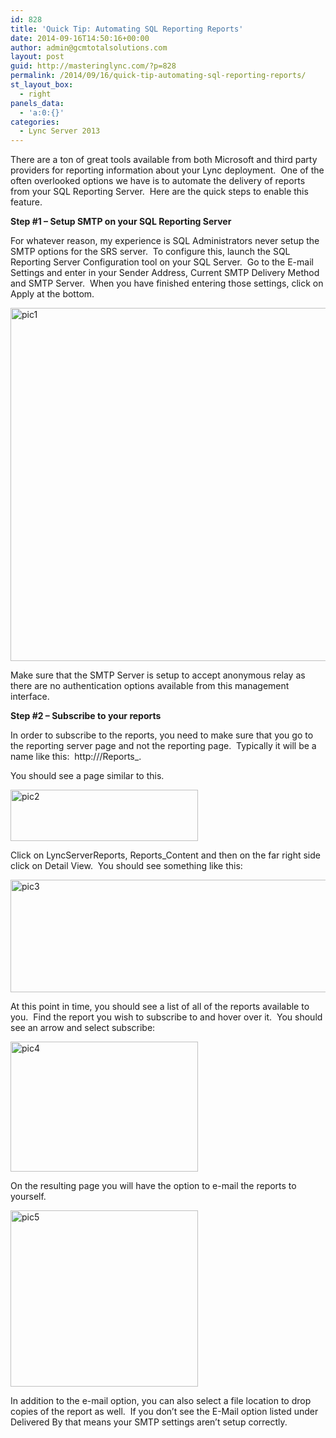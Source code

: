 ```yaml
---
id: 828
title: 'Quick Tip: Automating SQL Reporting Reports'
date: 2014-09-16T14:50:16+00:00
author: admin@gcmtotalsolutions.com
layout: post
guid: http://masteringlync.com/?p=828
permalink: /2014/09/16/quick-tip-automating-sql-reporting-reports/
st_layout_box:
  - right
panels_data:
  - 'a:0:{}'
categories:
  - Lync Server 2013
---
```

There are a ton of great tools available from both Microsoft and third party providers for reporting information about your Lync deployment.  One of the often overlooked options we have is to automate the delivery of reports from your SQL Reporting Server.  Here are the quick steps to enable this feature.

**Step #1 &#8211; Setup SMTP on your SQL Reporting Server**

For whatever reason, my experience is SQL Administrators never setup the SMTP options for the SRS server.  To configure this, launch the SQL Reporting Server Configuration tool on your SQL Server.  Go to the E-mail Settings and enter in your Sender Address, Current SMTP Delivery Method and SMTP Server.  When you have finished entering those settings, click on Apply at the bottom.

[<img class="alignnone wp-image-829 size-full" src="https://i0.wp.com/masteringlync.gcmtotalsolutions.com/wp-content/uploads/sites/2/2014/09/pic11.png?resize=741%2C565&#038;ssl=1" alt="pic1" width="741" height="565" srcset="https://i0.wp.com/masteringlync.com/wp-content/uploads/sites/2/2014/09/pic11.png?w=741&ssl=1 741w, https://i0.wp.com/masteringlync.com/wp-content/uploads/sites/2/2014/09/pic11.png?resize=300%2C229&ssl=1 300w" sizes="(max-width: 741px) 100vw, 741px" data-recalc-dims="1" />](https://i1.wp.com/masteringlync.com/files/2014/09/pic11.png)

Make sure that the SMTP Server is setup to accept anonymous relay as there are no authentication options available from this management interface.

**Step #2 &#8211; Subscribe to your reports**

In order to subscribe to the reports, you need to make sure that you go to the reporting server page and not the reporting page.  Typically it will be a name like this:  http://<serverfqdn>/Reports_<instancename>.

You should see a page similar to this.

[<img class="alignnone wp-image-830 size-medium" src="https://i0.wp.com/masteringlync.gcmtotalsolutions.com/wp-content/uploads/sites/2/2014/09/pic21-300x82.png?resize=300%2C82&#038;ssl=1" alt="pic2" width="300" height="82" srcset="https://i1.wp.com/masteringlync.com/wp-content/uploads/sites/2/2014/09/pic21.png?resize=300%2C82&ssl=1 300w, https://i1.wp.com/masteringlync.com/wp-content/uploads/sites/2/2014/09/pic21.png?resize=768%2C209&ssl=1 768w, https://i1.wp.com/masteringlync.com/wp-content/uploads/sites/2/2014/09/pic21.png?w=1010&ssl=1 1010w" sizes="(max-width: 300px) 100vw, 300px" data-recalc-dims="1" />](https://i0.wp.com/masteringlync.com/files/2014/09/pic21.png)

Click on LyncServerReports, Reports_Content and then on the far right side click on Detail View.  You should see something like this:

[<img class="alignnone wp-image-831 size-large" src="https://i2.wp.com/masteringlync.gcmtotalsolutions.com/wp-content/uploads/sites/2/2014/09/pic31-1024x230.png?resize=800%2C180&#038;ssl=1" alt="pic3" width="800" height="180" srcset="https://i1.wp.com/masteringlync.com/wp-content/uploads/sites/2/2014/09/pic31.png?resize=1024%2C230&ssl=1 1024w, https://i1.wp.com/masteringlync.com/wp-content/uploads/sites/2/2014/09/pic31.png?resize=300%2C67&ssl=1 300w, https://i1.wp.com/masteringlync.com/wp-content/uploads/sites/2/2014/09/pic31.png?resize=768%2C172&ssl=1 768w, https://i1.wp.com/masteringlync.com/wp-content/uploads/sites/2/2014/09/pic31.png?w=1600&ssl=1 1600w" sizes="(max-width: 800px) 100vw, 800px" data-recalc-dims="1" />](https://i2.wp.com/masteringlync.com/files/2014/09/pic31.png)

At this point in time, you should see a list of all of the reports available to you.  Find the report you wish to subscribe to and hover over it.  You should see an arrow and select subscribe:

[<img class="alignnone wp-image-832 size-medium" src="https://i1.wp.com/masteringlync.gcmtotalsolutions.com/wp-content/uploads/sites/2/2014/09/pic4-300x208.png?resize=300%2C208&#038;ssl=1" alt="pic4" width="300" height="208" srcset="https://i1.wp.com/masteringlync.com/wp-content/uploads/sites/2/2014/09/pic4.png?resize=300%2C208&ssl=1 300w, https://i1.wp.com/masteringlync.com/wp-content/uploads/sites/2/2014/09/pic4.png?w=472&ssl=1 472w" sizes="(max-width: 300px) 100vw, 300px" data-recalc-dims="1" />](https://i0.wp.com/masteringlync.com/files/2014/09/pic4.png)

On the resulting page you will have the option to e-mail the reports to yourself.

[<img class="alignnone wp-image-833 size-medium" src="https://i2.wp.com/masteringlync.gcmtotalsolutions.com/wp-content/uploads/sites/2/2014/09/pic5-300x282.png?resize=300%2C282&#038;ssl=1" alt="pic5" width="300" height="282" srcset="https://i0.wp.com/masteringlync.com/wp-content/uploads/sites/2/2014/09/pic5.png?resize=300%2C282&ssl=1 300w, https://i0.wp.com/masteringlync.com/wp-content/uploads/sites/2/2014/09/pic5.png?w=709&ssl=1 709w" sizes="(max-width: 300px) 100vw, 300px" data-recalc-dims="1" />](https://i2.wp.com/masteringlync.com/files/2014/09/pic5.png)

In addition to the e-mail option, you can also select a file location to drop copies of the report as well.  If you don&#8217;t see the E-Mail option listed under Delivered By that means your SMTP settings aren&#8217;t setup correctly.